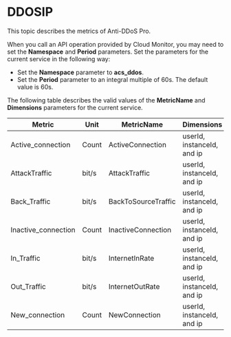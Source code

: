# DDOSIP

This topic describes the metrics of Anti-DDoS Pro.

When you call an API operation provided by Cloud Monitor, you may need to set the **Namespace** and **Period** parameters. Set the parameters for the current service in the following way:

-   Set the **Namespace** parameter to **acs\_ddos**.
-   Set the **Period** parameter to an integral multiple of 60s. The default value is 60s.

The following table describes the valid values of the **MetricName** and **Dimensions** parameters for the current service.

|Metric|Unit|MetricName|Dimensions|Statistics|
|------|----|----------|----------|----------|
|Active\_connection|Count|ActiveConnection|userId, instanceId, and ip|Maximum|
|AttackTraffic|bit/s|AttackTraffic|userId, instanceId, and ip|Maximum|
|Back\_Traffic|bit/s|BackToSourceTraffic|userId, instanceId, and ip|Maximum|
|Inactive\_connection|Count|InactiveConnection|userId, instanceId, and ip|Maximum|
|In\_Traffic|bit/s|InternetInRate|userId, instanceId, and ip|Maximum|
|Out\_Traffic|bit/s|InternetOutRate|userId, instanceId, and ip|Value|
|New\_connection|Count|NewConnection|userId, instanceId, and ip|Maximum|

